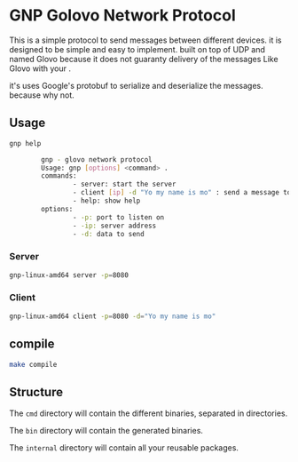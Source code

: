 # GNP Golovo Network Protocol

This is a simple protocol to send messages between different devices. it is designed to be simple and easy to implement. built on top of UDP and named Glovo because it does not guaranty delivery of the messages Like Glovo with your .

it's uses Google's protobuf to serialize and deserialize the messages. because why not.

## Usage

```sh
gnp help

        gnp - glovo network protocol
        Usage: gnp [options] <command> .
        commands:
                - server: start the server
                - client [ip] -d "Yo my name is mo" : send a message to the server
                - help: show help
        options:
                - -p: port to listen on
                - -ip: server address
                - -d: data to send
```

### Server

```sh
gnp-linux-amd64 server -p=8080
```

### Client

```sh
gnp-linux-amd64 client -p=8080 -d="Yo my name is mo"
```

## compile

```sh
make compile
```

## Structure

The `cmd` directory will contain the different binaries, separated in directories.

The `bin` directory will contain the generated binaries.

The `internal` directory will contain all your reusable packages.
